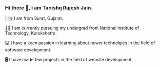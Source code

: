 ### Hi there 👋, I am Tanishq Rajesh Jain.
  
   
 🇮🇳  I am from Surat, Gujarat.
   
 👨‍🎓  I am currently pursuing my undergrad from National Institute of Technology, Kurukshetra.
   
 💻  I have a keen passion in learning about newer technolgies in the field of software development. 
   
 🖥️  I have made few projects in the field of website development. 
   
 



  

   

   
<!--
**Tanjaint21/tanjaint21** is a ✨ _special_ ✨ repository because its `README.md` (this file) appears on your GitHub profile.

Here are some ideas to get you started:

- 🔭 I’m currently working on ...
- 🌱 I’m currently learning ...
- 👯 I’m looking to collaborate on ...
- 🤔 I’m looking for help with ...
- 💬 Ask me about ...
- 📫 How to reach me: ...
- 😄 Pronouns: ...
- ⚡ Fun fact: ...
-->
